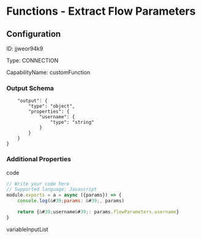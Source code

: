 # Functions - Extract Flow Parameters
## Configuration
ID:  jjweor94k9

Type: CONNECTION 

CapabilityName: customFunction





### Output Schema
``` {
	"output": {
		"type": "object",
		"properties": {
			"username": {
				"type": "string"
			}
		}
	}
} 
```

### Additional Properties
code
```js 
// Write your code here
// Supported language: Javascript 
module.exports = a = async ({params}) => {
	console.log(&#39;params: &#39;, params)

	return {&#39;username&#39;: params.flowParameters.username}
}
```


variableInputList
```
```




